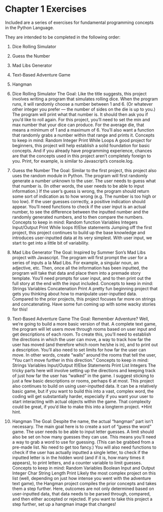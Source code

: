 # Chapter 1 Exercises
Included are a series of exercises for fundamental programming concepts in the Python Language.

They are intended to be completed in the following order:

1. Dice Rolling Simulator
2. Guess the Number
3. Mad Libs Generator
4. Text-Based Adventure Game
5. Hangman

1. Dice Rolling Simulator
The Goal: Like the title suggests, this project involves writing a program that simulates rolling dice. When the program runs, it will randomly choose a number between 1 and 6. (Or whatever other integer you prefer — the number of sides on the die is up to you.) The program will print what that number is. It should then ask you if you’d like to roll again. For this project, you’ll need to set the min and max number that your dice can produce. For the average die, that means a minimum of 1 and a maximum of 6. You’ll also want a function that randomly grabs a number within that range and prints it.
Concepts to keep in mind:
Random
Integer
Print
While Loops
A good project for beginners, this project will help establish a solid foundation for basic concepts. And if you already have programming experience, chances are that the concepts used in this project aren’t completely foreign to you. Print, for example, is similar to Javascript’s console.log.

2. Guess the Number
The Goal: Similar to the first project, this project also uses the random module in Python. The program will first randomly generate a number unknown to the user. The user needs to guess what that number is. (In other words, the user needs to be able to input information.) If the user’s guess is wrong, the program should return some sort of indication as to how wrong (e.g. The number is too high or too low). If the user guesses correctly, a positive indication should appear. You’ll need functions to check if the user input is an actual number, to see the difference between the inputted number and the randomly generated numbers, and to then compare the numbers.
Concepts to keep in mind:
Random function
Variables
Integers
Input/Output
Print
While loops
If/Else statements
Jumping off the first project, this project continues to build up the base knowledge and introduces user-inputted data at its very simplest. With user input, we start to get into a little bit of variability.

3. Mad Libs Generator
The Goal: Inspired by Summer Son’s Mad Libs project with Javascript. The program will first prompt the user for a series of inputs a la Mad Libs. For example, a singular noun, an adjective, etc. Then, once all the information has been inputted, the program will take that data and place them into a premade story template. You’ll need prompts for user input, and to then print out the full story at the end with the input included.
Concepts to keep in mind:
Strings
Variables
Concatenation
Print
A pretty fun beginning project that gets you thinking about how to manipulate user-inputted data. Compared to the prior projects, this project focuses far more on strings and concatenating. Have some fun coming up with some wacky stories for this!

4. Text-Based Adventure Game
The Goal: Remember Adventure? Well, we’re going to build a more basic version of that. A complete text game, the program will let users move through rooms based on user input and get descriptions of each room. To create this, you’ll need to establish the directions in which the user can move, a way to track how far the user has moved (and therefore which room he/she is in), and to print out a description. You’ll also need to set limits for how far the user can move. In other words, create “walls” around the rooms that tell the user, “You can’t move further in this direction.”
Concepts to keep in mind:
Strings
Variables
Input/Output
If/Else Statements
Print
List
Integers
The tricky parts here will involve setting up the directions and keeping track of just how far the user has “walked” in the game. I suggest sticking to just a few basic descriptions or rooms, perhaps 6 at most. This project also continues to build on using user-inputted data. It can be a relatively basic game, but if you want to build this into a vast, complex word, the coding will get substantially harder, especially if you want your user to start interacting with actual objects within the game. That complexity could be great, if you’d like to make this into a longterm project. *Hint hint.

5. Hangman
The Goal: Despite the name, the actual “hangman” part isn’t necessary. The main goal here is to create a sort of “guess the word” game. The user needs to be able to input letter guesses. A limit should also be set on how many guesses they can use. This means you’ll need a way to grab a word to use for guessing. (This can be grabbed from a pre-made list. No need to get too fancy.) You will also need functions to check if the user has actually inputted a single letter, to check if the inputted letter is in the hidden word (and if it is, how many times it appears), to print letters, and a counter variable to limit guesses.
Concepts to keep in mind:
Random
Variables
Boolean
Input and Output
Integer
Char
String
Length
Print
Likely the most complex project on this list (well, depending on just how intense you went with the adventure text game), the Hangman project compiles the prior concepts and takes them a step further. Here, outcomes are not only determined based on user-inputted data, that data needs to be parsed through, compared, and then either accepted or rejected. If you want to take this project a step further, set up a hangman image that changes!
